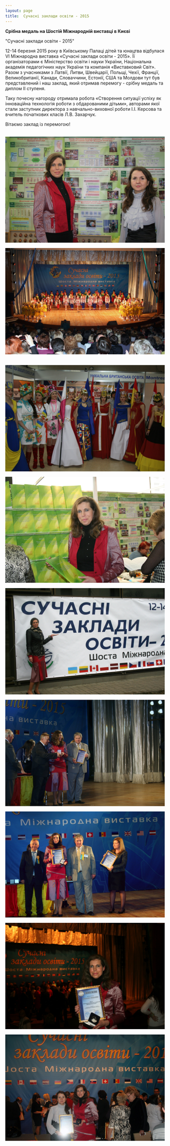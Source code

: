 ```yaml
---
layout: page
title:  Сучасні заклади освіти - 2015
---
```

**Срібна медаль на Шостій Міжнародній виставці в Києві**

"Сучасні заклади освіти - 2015"

12-14 березня 2015 року в Київському Палаці дітей та юнацтва відбулася VІ Міжнародна виставка «Сучасні заклади освіти - 2015». Її організаторами є Міністерство освіти і науки України, Національна академія педагогічних наук України та компанія «Виставковий Світ». Разом з учасниками з Латвії, Литви, Швейцарії, Польщі, Чехії, Франції, Великобританії, Канади, Словаччини, Естонії, США та Молдови тут був представлений і наш заклад, який отримав перемогу - срібну медаль та диплом ІІ ступеня.

Таку почесну нагороду отримала робота «Створення ситуації успіху як інноваційна технологія роботи з обдарованими дітьми», авторами якої стали заступник директора з навчально-виховної роботи І.І. Керсова та вчитель початкових класів Л.В. Захарчук.

Вітаємо заклад із перемогою!

 ![](/assets/tiger-1429535270.jpg)

![](/assets/tiger-1429535288.jpg)

 ![](/assets/tiger-1429535361.jpg)

![](/assets/tiger-1429535398.jpg)

![](/assets/tiger-1429535433.jpg)

![](/assets/tiger-1429535466.jpg)

![](/assets/tiger-1429535494.jpg)

![](/assets/tiger-1429535524.jpg)

![](/assets/tiger-1429535557.jpg)
